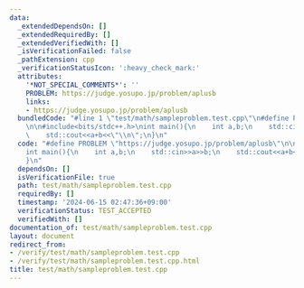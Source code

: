 ```yaml
---
data:
  _extendedDependsOn: []
  _extendedRequiredBy: []
  _extendedVerifiedWith: []
  _isVerificationFailed: false
  _pathExtension: cpp
  _verificationStatusIcon: ':heavy_check_mark:'
  attributes:
    '*NOT_SPECIAL_COMMENTS*': ''
    PROBLEM: https://judge.yosupo.jp/problem/aplusb
    links:
    - https://judge.yosupo.jp/problem/aplusb
  bundledCode: "#line 1 \"test/math/sampleproblem.test.cpp\"\n#define PROBLEM \"https://judge.yosupo.jp/problem/aplusb\"\
    \n\n#include<bits/stdc++.h>\nint main(){\n    int a,b;\n    std::cin>>a>>b;\n\
    \    std::cout<<a+b<<\"\\n\";\n}\n"
  code: "#define PROBLEM \"https://judge.yosupo.jp/problem/aplusb\"\n\n#include<bits/stdc++.h>\n\
    int main(){\n    int a,b;\n    std::cin>>a>>b;\n    std::cout<<a+b<<\"\\n\";\n\
    }\n"
  dependsOn: []
  isVerificationFile: true
  path: test/math/sampleproblem.test.cpp
  requiredBy: []
  timestamp: '2024-06-15 02:47:36+09:00'
  verificationStatus: TEST_ACCEPTED
  verifiedWith: []
documentation_of: test/math/sampleproblem.test.cpp
layout: document
redirect_from:
- /verify/test/math/sampleproblem.test.cpp
- /verify/test/math/sampleproblem.test.cpp.html
title: test/math/sampleproblem.test.cpp
---
```

